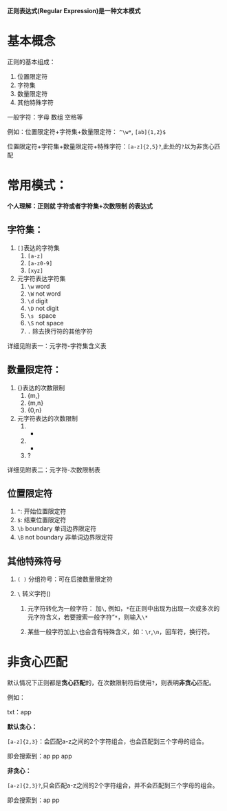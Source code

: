

**正则表达式(Regular Expression)是一种文本模式**



# 基本概念

正则的基本组成：

1. 位置限定符
2. 字符集
3. 数量限定符
4. 其他特殊字符

一般字符：字母 数组 空格等

例如：位置限定符+字符集+数量限定符： `^\w*`, 	`[ab]{1,2}$`

​			位置限定符+字符集+数量限定符+特殊字符：`[a-z]{2,5}?`,此处的`?`以为非贪心匹配







# 常用模式：

**个人理解：正则就  字符或者字符集+次数限制  的表达式**

## **字符集：**

1. `[]`表达的字符集
   1. `[a-z]`
   2. `[a-z0-9]`
   3. `[xyz]`
2. 元字符表达字符集
   1. `\w`    word
   2. `\W`    not word
   3. `\d`    digit 
   4. `\D`    not digit
   5. `\s `    space
   6. `\S`    not space
   7. `.`      除去换行符的其他字符

详细见附表一：元字符-字符集含义表

## **数量限定符：**

1. {}表达的次数限制
   1. {m,}
   2. {m,n}
   3. {0,n}
2. 元字符表达的次数限制
   1. *
   2. +
   3. ?

详细见附表二：元字符-次数限制表

## 位置限定符

1. `^`:    开始位置限定符
2. `$`:    结束位置限定符
3. `\b`   boundary 单词边界限定符 
4. `\B`   not boundary  非单词边界限定符

## 其他特殊符号

1. `( )`    分组符号：可在后接数量限定符

2. `\`    转义字符()

   1. 元字符转化为一般字符： 加`\`, 例如，`*`在正则中出现为出现一次或多次的元字符含义，若要搜索一般字符“`*`，则输入`\* `

   2. 某些一般字符加上`\`也会含有特殊含义，如：`\r`,`\n`，回车符，换行符。

      



# 非贪心匹配

默认情况下正则都是**贪心匹配**的，在次数限制符后使用`?`，则表明**非贪心**匹配。

例如：

txt：app

**默认贪心：**

`[a-z]{2,3}`：会匹配a-z之间的2个字符组合，也会匹配到三个字母的组合。

即会搜索到：ap pp app

**非贪心：**

`[a-z]{2,3}?`,只会匹配a-z之间的2个字符组合，并不会匹配到三个字母的组合。

即会搜索到：ap pp





